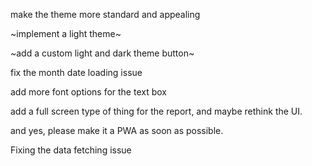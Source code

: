 make the theme more standard and appealing

~implement a light theme~

~add a custom light and dark theme button~

fix the month date loading issue

add more font options for the text box

add a full screen type of thing for the report, and maybe rethink the UI.

and yes, please make it a PWA as soon as possible.

Fixing the data fetching issue
